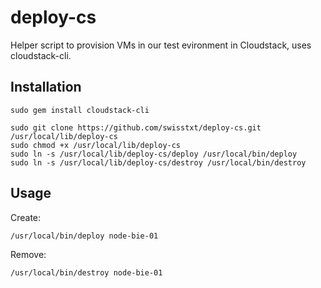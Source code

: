 deploy-cs
=========

Helper script to provision VMs in our test evironment in Cloudstack, uses cloudstack-cli.

Installation
------------

    sudo gem install cloudstack-cli

    sudo git clone https://github.com/swisstxt/deploy-cs.git /usr/local/lib/deploy-cs
    sudo chmod +x /usr/local/lib/deploy-cs
    sudo ln -s /usr/local/lib/deploy-cs/deploy /usr/local/bin/deploy
    sudo ln -s /usr/local/lib/deploy-cs/destroy /usr/local/bin/destroy
    
    
Usage
-----

Create:

    /usr/local/bin/deploy node-bie-01

Remove:

    /usr/local/bin/destroy node-bie-01
    
    
